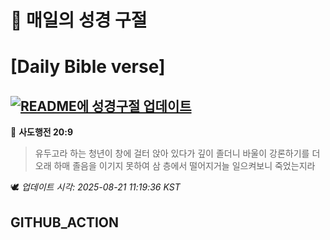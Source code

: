 # 🙏 매일의 성경 구절
# [Daily Bible verse]
## [![README에 성경구절 업데이트](https://github.com/DONGSUKA/first_test/actions/workflows/update-readme-bible.yml/badge.svg)](https://github.com/DONGSUKA/first_test/actions/workflows/update-readme-bible.yml)
<!-- START_BIBLE_VERSE -->
📖 **사도행전 20:9**
> 유두고라 하는 청년이 창에 걸터 앉아 있다가 깊이 졸더니 바울이 강론하기를 더 오래 하매 졸음을 이기지 못하여 삼 층에서 떨어지거늘 일으켜보니 죽었는지라

🕊️ _업데이트 시각: 2025-08-21 11:19:36 KST_
  <!-- END_BIBLE_VERSE -->
## GITHUB_ACTION
